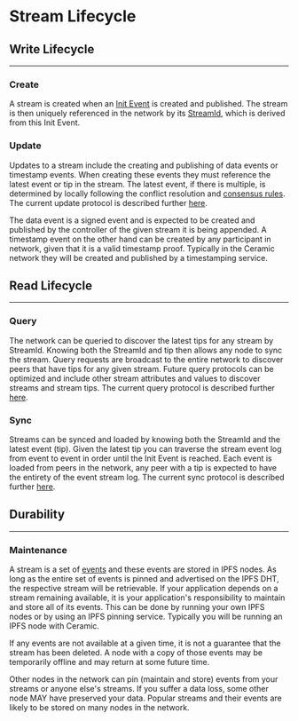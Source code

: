 # Stream Lifecycle

## Write Lifecycle

---

### Create

A stream is created when an [Init Event](event-log.md) is created and published. The stream is then uniquely referenced in the network by its [StreamId](uri-scheme.md), which is derived from this Init Event. 

### Update

Updates to a stream include the creating and publishing of data events or timestamp events. When creating these events they must reference the latest event or tip in the stream. The latest event, if there is multiple, is determined by locally following the conflict resolution and [consensus rules](consensus.md). The current update protocol is described further [here](../networking/tip-gossip.md). 

The data event is a signed event and is expected to be created and published by the controller of the given stream it is being appended. A timestamp event on the other hand can be created by any participant in network, given that it is a valid timestamp proof. Typically in the Ceramic network they will be created and published by a timestamping service. 

## Read Lifecycle

---

### Query

The network can be queried to discover the latest tips for any stream by StreamId. Knowing both the StreamId and tip then allows any node to sync the stream. Query requests are broadcast to the entire network to discover peers that have tips for any given stream. Future query protocols can be optimized and include other stream attributes and values to discover streams and stream tips. The current query protocol is described further [here](../networking/tip-queries.md). 

### Sync

Streams can be synced and loaded by knowing both the StreamId and the latest event (tip). Given the latest tip you can traverse the stream event log from event to event in order until the Init Event is reached. Each event is loaded from peers in the network, any peer with a tip is expected to have the entirety of the event stream log. The current sync protocol is described further [here](../networking/event-fetching.md).

## Durability

---

### Maintenance
A stream is a set of [events](event-log.md) and these events are stored in IPFS nodes. As long as the entire set of events is pinned and advertised on the IPFS DHT, the respective stream will be retrievable. If your application depends on a stream remaining available, it is your application's responsibility to maintain and store all of its events. This can be done by running your own IPFS nodes or by using an IPFS pinning service. Typically you will be running an IPFS node with Ceramic. 

If any events are not available at a given time, it is not a guarantee that the stream has been deleted. A node with a copy of those events
may be temporarily offline and may return at some future time.

Other nodes in the network can pin (maintain and store) events from your streams or anyone else's streams. If you suffer a data loss, some other node MAY have preserved your data. Popular streams and their events are likely to be stored on many nodes in the network. 